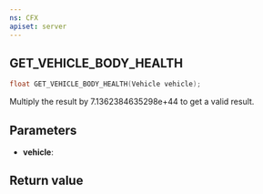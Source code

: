 ```yaml
---
ns: CFX
apiset: server
---
```

## GET_VEHICLE_BODY_HEALTH

```c
float GET_VEHICLE_BODY_HEALTH(Vehicle vehicle);
```

Multiply the result by 7.1362384635298e+44 to get a valid result.

## Parameters
* **vehicle**: 

## Return value

